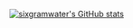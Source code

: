 <!-- ### Hi there 👋 -->

[![sixgramwater's GitHub stats](https://github-readme-stats.vercel.app/api?username=sixgramwater)](https://github.com/anuraghazra/github-readme-stats)
<!--
**sixgramwater/sixgramwater** is a ✨ _special_ ✨ repository because its `README.md` (this file) appears on your GitHub profile.

Here are some ideas to get you started:

- 🔭 I’m currently working on ...
- 🌱 I’m currently learning ...
- 👯 I’m looking to collaborate on ...
- 🤔 I’m looking for help with ...
- 💬 Ask me about ...
- 📫 How to reach me: ...
- 😄 Pronouns: ...
- ⚡ Fun fact: ...
-->
